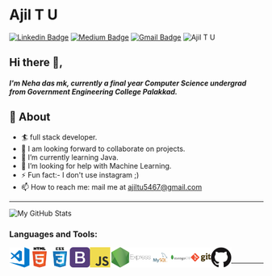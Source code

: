 # Ajil T U

[![Linkedin Badge](https://img.shields.io/badge/Ajil5467-30302f?style=flat&logo=linkedin)](https://www.linkedin.com/in/ajil-t-u/)
[![Medium Badge](https://img.shields.io/badge/Ajil5467-30302f?style=flat&logo=medium)](https://medium.com/@ajiltu)
[![Gmail Badge](https://img.shields.io/badge/ajiltu5467@gmail.com-30302f?style=flat&logo=Gmail&logoColor=white)](mailto:ajiltu5467@gmail.com)
<img src="https://komarev.com/ghpvc/?username=Ajil5467" alt="Ajil T U">


## Hi there 👋,           
##### I'm Neha das mk, currently a final year Computer Science undergrad from Government Engineering College Palakkad.
## 🧐 About
- 🏄‍ full stack developer.
- 🤝 I am looking forward to collaborate on projects.
- 🌱 I’m currently learning Java.
- 🤔 I’m looking for help with Machine Learning.
- ⚡ Fun fact:- I don't use instagram ;)
- 📫 How to reach me: mail me at [ajiltu5467@gmail.com](mailto:ajiltu5467@gmail.com)
---
![My GitHub Stats](https://github-readme-stats.vercel.app/api?username=Ajil5467&show_icons=true&theme=merko)  

### Languages and Tools:

<img align="left" alt="Visual Studio Code" width="40px" src="https://raw.githubusercontent.com/github/explore/80688e429a7d4ef2fca1e82350fe8e3517d3494d/topics/visual-studio-code/visual-studio-code.png" />
<img align="left" alt="HTML5" width="40px" src="https://raw.githubusercontent.com/github/explore/80688e429a7d4ef2fca1e82350fe8e3517d3494d/topics/html/html.png" />
<img align="left" alt="CSS3" width="40px" src="https://raw.githubusercontent.com/github/explore/80688e429a7d4ef2fca1e82350fe8e3517d3494d/topics/css/css.png" />
<img align="left" alt="JavaScript" width="40px" src="https://raw.githubusercontent.com/github/explore/80688e429a7d4ef2fca1e82350fe8e3517d3494d/topics/bootstrap/bootstrap.png" />
<img align="left" alt="JavaScript" width="40px" src="https://raw.githubusercontent.com/github/explore/80688e429a7d4ef2fca1e82350fe8e3517d3494d/topics/javascript/javascript.png" />
<img align="left" alt="Node.js" width="40px" src="https://raw.githubusercontent.com/github/explore/80688e429a7d4ef2fca1e82350fe8e3517d3494d/topics/nodejs/nodejs.png" />
<img align="left" alt="Express.js" width="40px" src="https://raw.githubusercontent.com/github/explore/80688e429a7d4ef2fca1e82350fe8e3517d3494d/topics/express/express.png" />
<img align="left" alt="MySQL" width="40px" src="https://raw.githubusercontent.com/github/explore/80688e429a7d4ef2fca1e82350fe8e3517d3494d/topics/mysql/mysql.png" />
<img align="left" alt="MongoDB" width="40px" src="https://raw.githubusercontent.com/github/explore/80688e429a7d4ef2fca1e82350fe8e3517d3494d/topics/mongodb/mongodb.png" />
<img align="left" alt="Git" width="40px" src="https://raw.githubusercontent.com/github/explore/80688e429a7d4ef2fca1e82350fe8e3517d3494d/topics/git/git.png" />
<img align="left" alt="GitHub" width="40px" src="https://raw.githubusercontent.com/github/explore/78df643247d429f6cc873026c0622819ad797942/topics/github/github.png" />
<br/>

---



